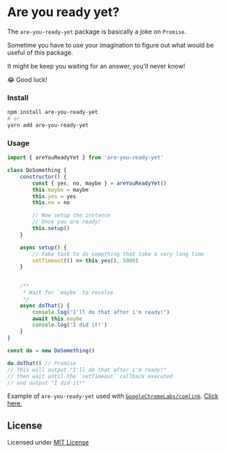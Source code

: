 # Are you ready yet?

The `are-you-ready-yet` package is basically a joke on `Promise`.

Sometime you have to use your imagination to figure out what would be useful of this package. 

It might be keep you waiting for an answer, you'll never know!

😂 Good luck!

### Install

```sh
npm install are-you-ready-yet
# or
yarn add are-you-ready-yet
```

### Usage

```js
import { areYouReadyYet } from 'are-you-ready-yet'

class DoSomething {
    constructor() {
        const { yes, no, maybe } = areYouReadyYet()
        this.maybe = maybe
        this.yes = yes
        this.no = no

        // Now setup the instance
        // Once you are ready!
        this.setup()
    }

    async setup() {
        // Fake task to do something that take a very long time
        setTimeout(() => this.yes(), 5000)
    }
    

    /**
     * Wait for `maybe` to resolve
     */
    async doThat() {
        console.log("I'll do that after i'm ready!")
        await this.maybe
        console.log('I did it!')
    }
}

const do = new DoSomething()

do.doThat() // Promise
// This will output "I'll do that after i'm ready!"
// then wait until the `setTimeout` callback executed 
// and output "I did it!"
```

Example of `are-you-ready-yet` used with [`GoogleChromeLabs/comlink`](https://github.com/GoogleChromeLabs/comlink). [Click here.](https://gist.github.com/socheatsok78/7ede85c6f479bb8c0b35c7114a6c3edf)

## License

Licensed under [MIT License](LICENSE)
